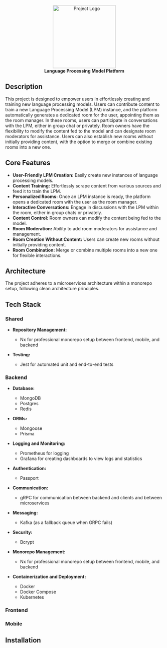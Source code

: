 <div align="center">
  <img src="LOGO_URL" width="200" alt="Project Logo" />
</div>

<div align="center"><strong>Language Processing Model Platform</strong></div>

## Description

This project is designed to empower users in effortlessly creating and training new language processing models. Users can contribute content to train a new Language Processing Model (LPM) instance, and the platform automatically generates a dedicated room for the user, appointing them as the room manager. In these rooms, users can participate in conversations with the LPM, either in group chat or privately. Room owners have the flexibility to modify the content fed to the model and can designate room moderators for assistance. Users can also establish new rooms without initially providing content, with the option to merge or combine existing rooms into a new one.

## Core Features

- **User-Friendly LPM Creation:** Easily create new instances of language processing models.
- **Content Training:** Effortlessly scrape content from various sources and feed it to train the LPM.
- **Personalized Rooms:** Once an LPM instance is ready, the platform opens a dedicated room with the user as the room manager.
- **Interactive Conversations:** Engage in discussions with the LPM within the room, either in group chats or privately.
- **Content Control:** Room owners can modify the content being fed to the model.
- **Room Moderation:** Ability to add room moderators for assistance and management.
- **Room Creation Without Content:** Users can create new rooms without initially providing content.
- **Room Combination:** Merge or combine multiple rooms into a new one for flexible interactions.

## Architecture

The project adheres to a microservices architecture within a monorepo setup, following clean architecture principles.

## Tech Stack
### Shared
- **Repository Management:**
  - Nx for professional monorepo setup between frontend, mobile, and backend
    
- **Testing:**
  - Jest for automated unit and end-to-end tests

### Backend
- **Database:**
  - MongoDB
  - Postgres
  - Redis

- **ORMs:**
  - Mongoose
  - Prisma
 
- **Logging and Monitoring:**
  - Prometheus for logging
  - Grafana for creating dashboards to view logs and statistics

- **Authentication:**
  - Passport
  
- **Communication:**
  - gRPC for communication between backend and clients and between microservices

- **Messaging:**
  - Kafka (as a fallback queue when GRPC fails)

- **Security:**
  - Bcrypt

- **Monorepo Management:**
  - Nx for professional monorepo setup between frontend, mobile, and backend 

- **Containerization and Deployment:**
  - Docker
  - Docker Compose
  - Kubernetes
 
### Frontend

### Mobile

## Installation

